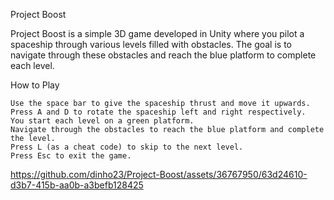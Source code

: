 Project Boost

Project Boost is a simple 3D game developed in Unity where you pilot a spaceship through various levels filled with obstacles. The goal is to navigate through these obstacles and reach the blue platform to complete each level.


How to Play

    Use the space bar to give the spaceship thrust and move it upwards.
    Press A and D to rotate the spaceship left and right respectively.
    You start each level on a green platform.
    Navigate through the obstacles to reach the blue platform and complete the level.
    Press L (as a cheat code) to skip to the next level.
    Press Esc to exit the game.

https://github.com/dinho23/Project-Boost/assets/36767950/63d24610-d3b7-415b-aa0b-a3befb128425

